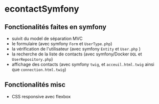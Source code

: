 # econtactSymfony

## Fonctionalités faites en symfony

- suivit du model de séparation MVC
- le formulaire (avec symfony `Form` et `UserType.php`)
- la vérification de l'utilisateur (avec symfony `Entity` et `User.php` )
- la recherche de la liste de contacts (avec symfony/Docker `DQL` et `UserRepository.php`)
- affichage des contacts (avec symfony `twig`, et `acceuil.html.twig` ainsi que `connection.html.twig`)

## Fonctionalités misc 

- CSS responsive avec flexbox
